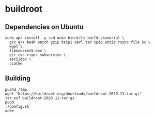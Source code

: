 # buildroot

## Dependencies on Ubuntu

```
sudo apt install -y sed make binutils build-essential \
  gcc g++ bash patch gzip bzip2 perl tar cpio unzip rsync file bc \
  wget \
  libncurses5-dev \
  git cvs rsync subversion \
  asciidoc \
  ccache
```

## Building

```
pushd /tmp
wget "https://buildroot.org/downloads/buildroot-2020.11.tar.gz"
tar xzf buildroot-2020.11.tar.gz
popd
./config.sh
make
```

